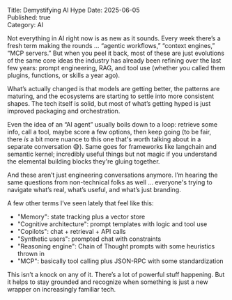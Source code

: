 Title: Demystifying AI Hype
Date: 2025-06-05  
Published: true  
Category: AI

Not everything in AI right now is as new as it sounds. Every week there’s a fresh term making the rounds ... “agentic workflows,” “context engines,” “MCP servers.” But when you peel it back, most of these are just evolutions of the same core ideas the industry has already been refining over the last few years: prompt engineering, RAG, and tool use (whether you called them plugins, functions, or skills a year ago).

What’s actually changed is that models are getting better, the patterns are maturing, and the ecosystems are starting to settle into more consistent shapes. The tech itself is solid, but most of what’s getting hyped is just improved packaging and orchestration.

Even the idea of an “AI agent” usually boils down to a loop: retrieve some info, call a tool, maybe score a few options, then keep going (to be fair, there _is_ a bit more nuance to this one that's worth talking about in a separate conversation 😅). Same goes for frameworks like langchain and semantic kernel; incredibly useful things but not magic if you understand the elemental building blocks they're gluing together.

And these aren’t just engineering conversations anymore. I’m hearing the same questions from non-technical folks as well ... everyone's trying to navigate what’s real, what’s useful, and what’s just branding.

A few other terms I’ve seen lately that feel like this:

- "Memory": state tracking plus a vector store
- "Cognitive architecture": prompt templates with logic and tool use
- "Copilots": chat + retrieval + API calls
- "Synthetic users": prompted chat with constraints
- "Reasoning engine": Chain of Thought prompts with some heuristics thrown in
- "MCP": basically tool calling plus JSON-RPC with some standardization

This isn’t a knock on any of it. There’s a lot of powerful stuff happening. But it helps to stay grounded and recognize when something is just a new wrapper on increasingly familiar tech.